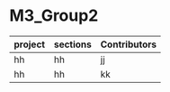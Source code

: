# M3_Group2

| project | sections | Contributors |
|----------|---------|--------------|
|      hh  | hh      |jj|
|      hh  |  hh     |   kk|
